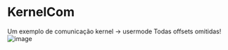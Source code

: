 # KernelCom
Um exemplo de comunicação kernel -> usermode 
Todas offsets omitidas!
![image](https://github.com/user-attachments/assets/3661f76d-8326-4808-9190-dfc0a1461762)
